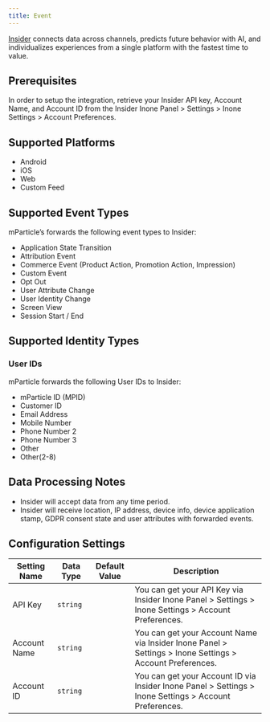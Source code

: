 ```yaml
---
title: Event
---
```


[Insider](https://useinsider.com) connects data across channels, predicts future behavior with AI, and individualizes experiences from a single platform with the fastest time to value.

## Prerequisites

In order to setup the integration, retrieve your Insider API key, Account Name, and Account ID from the Insider Inone Panel > Settings > Inone Settings > Account Preferences.

## Supported Platforms

* Android
* iOS
* Web
* Custom Feed

## Supported Event Types

mParticle’s forwards the following event types to Insider:

* Application State Transition
* Attribution Event
* Commerce Event (Product Action, Promotion Action, Impression)
* Custom Event
* Opt Out
* User Attribute Change
* User Identity Change
* Screen View
* Session Start / End

## Supported Identity Types

### User IDs

mParticle forwards the following User IDs to Insider:

* mParticle ID (MPID)
* Customer ID
* Email Address
* Mobile Number
* Phone Number 2
* Phone Number 3
* Other
* Other(2-8)

## Data Processing Notes

* Insider will accept data from any time period.
* Insider will receive location, IP address, device info, device application stamp, GDPR consent state and user attributes with forwarded events.

## Configuration Settings

| Setting Name| Data Type | Default Value | Description |
|---|---|---|---|
| API Key | `string` | | You can get your API Key via Insider Inone Panel > Settings > Inone Settings > Account Preferences. |
| Account Name | `string` | | You can get your Account Name via Insider Inone Panel > Settings > Inone Settings > Account Preferences. |
| Account ID | `string` | | You can get your Account ID via Insider Inone Panel > Settings > Inone Settings > Account Preferences. |
